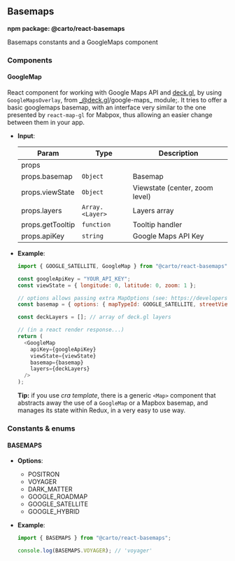 ## Basemaps

**npm package: @carto/react-basemaps**

Basemaps constants and a GoogleMaps component

### Components

#### GoogleMap

React component for working with Google Maps API and [deck.gl](https://deck.gl), by using `GoogleMapsOverlay`, from _@deck.gl/google-maps\_ module;. It tries to offer a basic googlemaps basemap, with an interface very similar to the one presented by `react-map-gl` for Mabpox, thus allowing an easier change between them in your app.

- **Input**:

  | Param            | Type                             | Description                    |
  | ---------------- | -------------------------------- | ------------------------------ |
  | props            |                                  |                                |
  | props.basemap    | <code>Object</code>              | Basemap                        |
  | props.viewState  | <code>Object</code>              | Viewstate (center, zoom level) |
  | props.layers     | <code>Array.&lt;Layer&gt;</code> | Layers array                   |
  | props.getTooltip | <code>function</code>            | Tooltip handler                |
  | props.apiKey     | <code>string</code>              | Google Maps API Key            |

- **Example**:

  ```js
  import { GOOGLE_SATELLITE, GoogleMap } from "@carto/react-basemaps";

  const googleApiKey = "YOUR_API_KEY";
  const viewState = { longitude: 0, latitude: 0, zoom: 1 };

  // options allows passing extra MapOptions (see: https://developers.google.com/maps/documentation/javascript/reference/map#MapOptions)
  const basemap = { options: { mapTypeId: GOOGLE_SATELLITE, streetViewControl: true } };

  const deckLayers = []; // array of deck.gl layers

  // (in a react render response...)
  return (
    <GoogleMap 
      apiKey={googleApiKey}
      viewState={viewState}
      basemap={basemap}
      layers={deckLayers}
    />
  );
  ```

  **Tip:** if you use _cra template_, there is a generic `<Map>` component that abstracts away the use of a `GoogleMap` or a Mapbox basemap, and manages its state within Redux, in a very easy to use way.

### Constants & enums

#### BASEMAPS

- **Options**:

  - POSITRON
  - VOYAGER
  - DARK_MATTER
  - GOOGLE_ROADMAP
  - GOOGLE_SATELLITE
  - GOOGLE_HYBRID

- **Example**:

  ```js
  import { BASEMAPS } from "@carto/react-basemaps";

  console.log(BASEMAPS.VOYAGER); // 'voyager'
  ```
